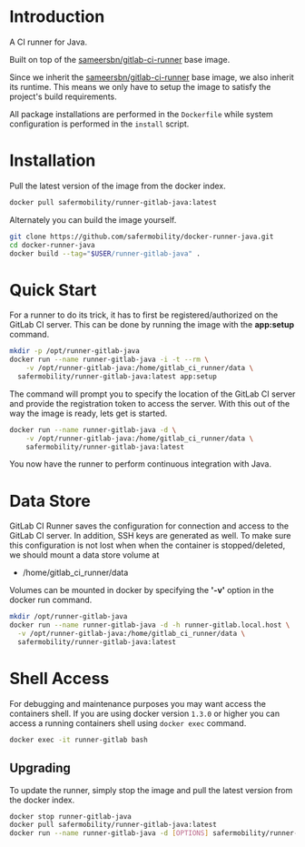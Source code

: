 # Introduction

A CI runner for Java.

Built on top of the [sameersbn/gitlab-ci-runner](https://github.com/sameersbn/docker-gitlab-ci-runner) base image.

Since we inherit the [sameersbn/gitlab-ci-runner](https://github.com/sameersbn/docker-gitlab-ci-runner) base image, we also inherit its runtime. This means we only have to setup the image to satisfy the project's build requirements.

All package installations are performed in the `Dockerfile` while system configuration is performed in the `install` script.

# Installation

Pull the latest version of the image from the docker index.

```bash
docker pull safermobility/runner-gitlab-java:latest
```

Alternately you can build the image yourself.

```bash
git clone https://github.com/safermobility/docker-runner-java.git
cd docker-runner-java
docker build --tag="$USER/runner-gitlab-java" .
```

# Quick Start
For a runner to do its trick, it has to first be registered/authorized on the GitLab CI server. This can be done by running the image with the **app:setup** command.

```bash
mkdir -p /opt/runner-gitlab-java
docker run --name runner-gitlab-java -i -t --rm \
	-v /opt/runner-gitlab-java:/home/gitlab_ci_runner/data \
  safermobility/runner-gitlab-java:latest app:setup
```

The command will prompt you to specify the location of the GitLab CI server and provide the registration token to access the server. With this out of the way the image is ready, lets get is started.

```bash
docker run --name runner-gitlab-java -d \
	-v /opt/runner-gitlab-java:/home/gitlab_ci_runner/data \
	safermobility/runner-gitlab-java:latest
```

You now have the runner to perform continuous integration with Java.

# Data Store
GitLab CI Runner saves the configuration for connection and access to the GitLab CI server. In addition, SSH keys are generated as well. To make sure this configuration is not lost when when the container is stopped/deleted, we should mount a data store volume at

* /home/gitlab_ci_runner/data

Volumes can be mounted in docker by specifying the **'-v'** option in the docker run command.

```bash
mkdir /opt/runner-gitlab-java
docker run --name runner-gitlab-java -d -h runner-gitlab.local.host \
  -v /opt/runner-gitlab-java:/home/gitlab_ci_runner/data \
  safermobility/runner-gitlab-java:latest
```

# Shell Access

For debugging and maintenance purposes you may want access the containers shell. If you are using docker version `1.3.0` or higher you can access a running containers shell using `docker exec` command.

```bash
docker exec -it runner-gitlab bash
```
## Upgrading

To update the runner, simply stop the image and pull the latest version from the docker index.

```bash
docker stop runner-gitlab-java
docker pull safermobility/runner-gitlab-java:latest
docker run --name runner-gitlab-java -d [OPTIONS] safermobility/runner-gitlab-java:latest
```
